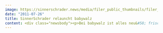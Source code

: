 ```yaml
---
image: https://sinnerschrader.news/media/filer_public_thumbnails/filer_public/23/be/23be998e-ee77-4956-9820-c39caad03de4/varfoldersdjk8pxf42x64d8fxslz8jcc8fc0000gnttmpdr3sbm__480x288_q85_crop_subsampling-2_upscale.jpg
date: "2011-07-26"
title: SinnerSchrader relauncht babywalz
content: <div class="newsbody"><p>Bei babywalz ist alles neu&#58; frisches Shopdesign, optimierte Seitenstruktur und ein komfortablerer Bestellprozess. Verantwortlich für Konzept und Design von <a href="http&#58;//baby-walz.de">baby-walz.de</a> und <a href="http&#58;//baby-walz.at">baby-walz.at</a> ist SinnerSchrader.</p><p>“Das neue Design ist großzügiger, liebevoller und emotionaler – einfach aufgeräumter. Dazu haben wir die  komplette Ikonographie überarbeitet und die User Experience über die gesamte Plattform hinweg verbessert”, sagt Chris Wallon, Geschäftsführer Kreation bei SinnerSchrader.</p><div><p>“Wir haben die neue Seite in Österreich Ende Mai freigeschaltet und schon sehr viel positives Feedback erhalten. Der neue Shop ist ansprechend, leicht verständlich und rundum kundenfreundlich.”, so Michaela Schulze, Projektleiterin für den Relaunch bei der Versandhaus Walz GmbH.</p><p>Das Angebot von babywalz umfasst mehr als 25.000 Artikel. Von der Umstandsmode über Baby-Ausstattungen bis zu Spiel- und Freizeitartikel finden junge Familien alles, was das Leben mit kleinen Kindern noch schöner macht. Mit Katalog, Webshop und den mehr als 80 Fachgeschäften in Deutschland, Österreich und Dänemark ist babywalz der führende Multi-Channel-Anbieter für junge Familien.</p><p><a href="http&#58;//babywalz.de">http&#58;//babywalz.de</a><br/><a href="http&#58;//babywalz.at">http&#58;//babywalz.at</a></p><div><strong>Über SinnerSchrader</strong></div><div>SinnerSchrader gehört zu den führenden Digitalagenturen in Deutschland. SinnerSchrader entwickelt interaktive Strategien, Plattformen und Applikationen, die radikale Beziehungen zwischen Konsumenten und Marken schaffen. In der SinnerSchrader-Gruppe arbeiten rund 400 Mitarbeiter an den Standorten Hamburg, Frankfurt am Main, Berlin und Hannover für Kunden wie TUI, Tchibo, simyo, REWE, comdirect bank, Gucci Group, OTTO, mobilcom-debitel und Steigenberger. SinnerSchrader wurde 1996 gegründet und ist seit 1999 börsennotiert.</div></div></div>
---
```

